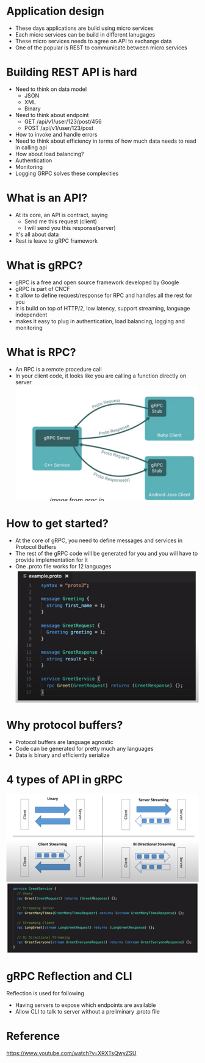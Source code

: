 # Application design
- These days applications are build using micro services
- Each micro services can be build in different lanugages
- These micro services needs to agree on API to exchange data
- One of the popular is REST to communicate between micro services
# Building REST API is hard
- Need to think on data model
    - JSON
    - XML
    - Binary 
- Need to think about endpoint
    - GET /api/v1/user/123/post/456
    - POST /api/v1/user/123/post
- How to invoke and handle errors
- Need to think about efficiency in terms of how much data needs to read in calling api
- How about load balancing?
- Authentication
- Monitoring
- Logging
GRPC solves these complexities

# What is an API?
- At its core, an API is contract, saying
    - Send me this request (client)
    - I will send you this response(server)
- It's all about data
- Rest is leave to gRPC framework
# What is gRPC?
- gRPC is a free and open source framework developed by Google
- gRPC is part of CNCF
- It allow to define request/response for RPC and handles all the rest for you
- It is build on top of HTTP/2, low latency, support streaming, language independent
- makes it easy to plug in authentication, load balancing, logging and monitoring
# What is RPC?
- An RPC is a remote procedure call
- In your client code, it looks like you are calling a function directly on server
![](assets/grpc-client-server.png)

# How to get started?
- At the core of gRPC,  you need to define messages and services in Protocol Buffers
- The rest of the gRPC code will be generated for you and you will have to provide implementation for it
- One .proto file works for 12 languages 
![](assets/gree.proto.png)
# Why protocol buffers?
- Protocol buffers are language agnostic
- Code can be generated for pretty much any languages
- Data is binary and efficiently serialize 
# 4 types of API in gRPC
![](assets/grpc-api.png)
![](assets/grpc-api-example.png)
# gRPC Reflection and CLI
Reflection is used for following
- Having servers to expose which endpoints are available
- Allow CLI to talk to server without a preliminary .proto file
# Reference
https://www.youtube.com/watch?v=XRXTsQwyZSU
